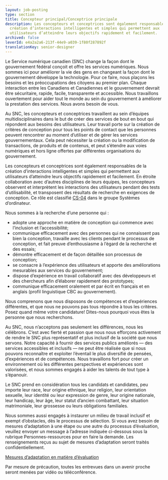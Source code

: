```yaml
---
layout: job-posting
type: section
title: Concepteur principal/Conceptrice principale
description: Les concepteurs et conceptrices sont également responsables de la
  création d’interactions intelligentes et simples qui permettent aux
  utilisateurs d’atteindre leurs objectifs rapidement et facilement.
archived: false
leverId: e4a2a2a6-213f-44e9-a039-1f80f287892f
translationKey: senior-designer
---
```

Le Service numérique canadien (SNC) change la façon dont le gouvernement fédéral conçoit et offre les services numériques. Nous sommes ici pour améliorer la vie des gens en changeant la façon dont le gouvernement développe la technologie. Pour ce faire, nous plaçons les besoins et les préoccupations des citoyens au premier plan. Chaque interaction entre les Canadiens et Canadiennes et le gouvernement devrait être sécuritaire, rapide, facile, transparente et accessible. Nous travaillons ouvertement pour aider tout le monde au sein du gouvernement à améliorer la prestation des services. Nous avons besoin de vous.

Au SNC, les concepteurs et conceptrices travaillent au sein d’équipes multidisciplinaires dans le but de créer des services de bout en bout qui répondent aux besoins des utilisateurs. Leur travail porte sur la création de critères de conception pour tous les points de contact que les personnes peuvent rencontrer au moment d’utiliser et de gérer les services gouvernementaux. Cela peut nécessiter la création ou la modification de transactions, de produits et de contenus, et peut s’étendre aux voies numériques et hors ligne offertes par différentes organisations du gouvernement.

Les concepteurs et conceptrices sont également responsables de la création d’interactions intelligentes et simples qui permettent aux utilisateurs d’atteindre leurs objectifs rapidement et facilement. En étroite collaboration avec d’autres disciplines de leurs équipes, les concepteurs observent et interprètent les interactions des utilisateurs pendant des tests d’utilisabilité, et transposent des résultats de recherche en exigences de conception. Ce rôle est classifié [CS-04](https://www.tbs-sct.gc.ca/agreements-conventions/view-visualiser-fra.aspx?id=1#toc12259212260) dans le groupe Systèmes d’ordinateur.

Nous sommes à la recherche d’une personne qui :

* adopte une approche en matière de conception qui commence avec l’inclusion et l’accessibilité;
* communique efficacement avec des personnes qui ne connaissent pas bien la conception, travaille avec les clients pendant le processus de conception, et fait preuve d’enthousiasme à l’égard de la recherche et des essais;
* démontre efficacement et de façon détaillée son processus de conception;
* se consacre à l’expérience des utilisateurs et apporte des améliorations mesurables aux services du gouvernement;
* dispose d’expérience en travail collaboratif avec des développeurs et des chercheurs afin d’élaborer rapidement des prototypes;
* communique efficacement oralement et par écrit en français et en anglais (profil linguistique CBC au gouvernement).

Nous comprenons que nous disposons de compétences et d’expériences différentes, et que nous ne pouvons pas tous répondre à tous les critères. Posez quand même votre candidature! Dites-nous pourquoi vous êtes la personne que nous recherchons.

Au SNC, nous n’acceptons pas seulement les différences, nous les célébrons. C’est avec fierté et passion que nous nous efforçons activement de rendre le SNC plus représentatif et plus inclusif de la société que nous servons. Notre capacité à fournir des services publics améliorés — des services accessibles et inclusifs — ne peut être réalisée que si nous pouvons reconnaître et exploiter l’éventail le plus diversifié de pensées, d’expériences et de compétences. Nous travaillons fort pour créer un environnement où les différentes perspectives et expériences sont valorisées, et nous sommes engagés à aider les talents de tout type à s’épanouir.

Le SNC prend en considération tous les candidats et candidates, peu importe leur race, leur origine ethnique, leur religion, leur orientation sexuelle, leur identité ou leur expression de genre, leur origine nationale, leur handicap, leur âge, leur statut d’ancien combattant, leur situation matrimoniale, leur grossesse ou leurs obligations familiales.

Nous sommes aussi engagés à instaurer un milieu de travail inclusif et exempt d’obstacles, dès le processus de sélection. Si vous avez besoin de mesures d’adaptation à une étape ou une autre du processus d’évaluation, veuillez envoyer un message à l’adresse indiquée ci-dessous sous la rubrique Personnes-ressources pour en faire la demande. Les renseignements reçus au sujet de mesures d’adaptation seront traités confidentiellement.

[Mesures d’adaptation en matière d’évaluation](https://www.canada.ca/fr/commission-fonction-publique/services/mesures-d-adaptation-matiere-evaluation.html)

Par mesure de précaution, toutes les entrevues dans un avenir proche seront menées par vidéo ou téléconférence.